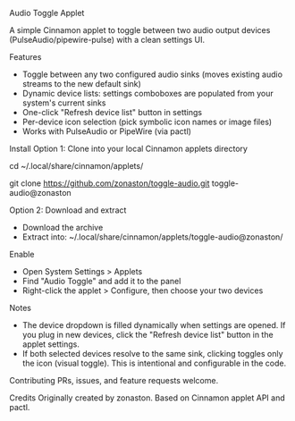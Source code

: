 Audio Toggle Applet

A simple Cinnamon applet to toggle between two audio output devices (PulseAudio/pipewire-pulse) with a clean settings UI.

Features
- Toggle between any two configured audio sinks (moves existing audio streams to the new default sink)
- Dynamic device lists: settings comboboxes are populated from your system's current sinks
- One-click "Refresh device list" button in settings
- Per-device icon selection (pick symbolic icon names or image files)
- Works with PulseAudio or PipeWire (via pactl)

Install
Option 1: Clone into your local Cinnamon applets directory

  cd ~/.local/share/cinnamon/applets/
  
  git clone https://github.com/zonaston/toggle-audio.git toggle-audio@zonaston
  

Option 2: Download and extract
- Download the archive
- Extract into: ~/.local/share/cinnamon/applets/toggle-audio@zonaston/

Enable
- Open System Settings > Applets
- Find "Audio Toggle" and add it to the panel
- Right-click the applet > Configure, then choose your two devices

Notes
- The device dropdown is filled dynamically when settings are opened. If you plug in new devices, click the "Refresh device list" button in the applet settings.
- If both selected devices resolve to the same sink, clicking toggles only the icon (visual toggle). This is intentional and configurable in the code.

Contributing
PRs, issues, and feature requests welcome.

Credits
Originally created by zonaston. Based on Cinnamon applet API and pactl.
